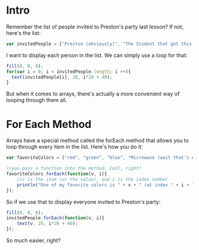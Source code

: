 # Intro
Remember the list of people invited to Preston's party last lesson? If not, here's the list:
```js
var invitedPeople = ["Preston (obviously)", "The Student that got this far (you)", "Vexcess", "Prof. Cobra", "Bobert", "Boberta"];
```

I want to display each person in the list. We can simply use a loop for that:
```js
fill(0, 0, 0);
for(var i = 0; i < invitedPeople.length; i ++){
  text(invitedPeople[i], 20, i*20 + 40);
}
```
But when it comes to arrays, there's actually a more convenient way of looping through them all.

# For Each Method
Arrays have a special method called the forEach method that allows you to loop through every item in the list. Here's how you do it:
```js
var favoriteColors = ["red", "green", "blue", "Microwave (wait that's not a color)"];

//you pass a function into the method. Cool, right?
favoriteColors.forEach(function(v, i){
    //v is the item (or the value), and i is the index number
    println("One of my favorite colors is " + v + " (at index " + i + ")");
});
```

So if we use that to display everyone invited to Preston's party:
```js
fill(0, 0, 0);
invitedPeople.forEach(function(v, i){
    text(v, 20, i*20 + 40);
});
```
So much easier, right?
